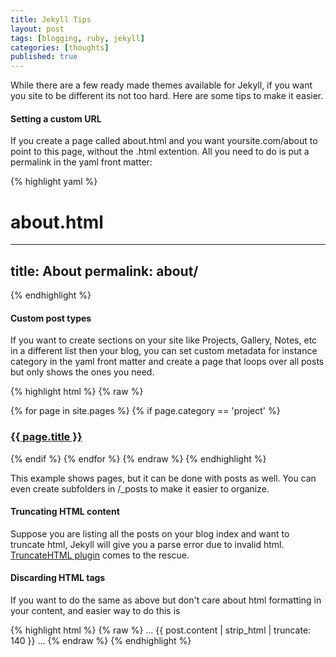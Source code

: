 ```yaml
---
title: Jekyll Tips
layout: post
tags: [blogging, ruby, jekyll]
categories: [thoughts]
published: true
---
```


While there are a few ready made themes available for Jekyll, if you want you site to be different its not too hard. Here are some tips to make it easier.

#### Setting a custom URL
If you create a page called about.html and you want yoursite.com/about to point to this page, without the .html extention. All you need to do is put a permalink in the yaml front matter:

{% highlight yaml %}
# about.html
---
title: About
permalink: about/
---
{% endhighlight %}


#### Custom post types
If you want to create sections on your site like Projects, Gallery, Notes, etc in a different list then your blog, you can set custom metadata for instance category in the yaml front matter and create a page that loops over all posts but only shows the ones you need. 

{% highlight html %}
	{% raw %}
<!-- projects.html -->
{% for page in site.pages %}
	{% if page.category == 'project' %}
    <a href="{{ page.url }}">
        <h3>{{ page.title }}</h3>
    </a>
	{% endif %}
{% endfor %}
	{% endraw %}
{% endhighlight %}

This example shows pages, but it can be done with posts as well. You can even create subfolders in /_posts to make it easier to organize. 

#### Truncating HTML content
Suppose you are listing all the posts on your blog index and want to truncate html, Jekyll will give you a parse error due to invalid html. [TruncateHTML plugin](https://github.com/MattHall/truncatehtml) comes to the rescue.

#### Discarding HTML tags
If you want to do the same as above but don't care about html formatting in your content, and easier way to do this is

{% highlight html %}
	{% raw %}
...
{{ post.content | strip_html | truncate: 140 }}
...
	{% endraw %}
{% endhighlight %}

	